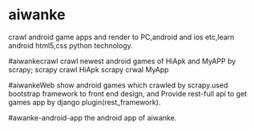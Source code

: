 # aiwanke
crawl android game apps and render to PC,android and ios etc,learn android html5,css python technology.

#aiwankecrawl
crawl newest android games of HiApk and MyAPP by scrapy;
scrapy crawl HiApk
scrapy crwal MyApp

#aiwankeWeb
show android games which crawled by scrapy.used bootstrap framework to front end design,
and Provide rest-full api to get games app by django plugin(rest_framework).

#awanke-android-app
the android app of aiwanke.


